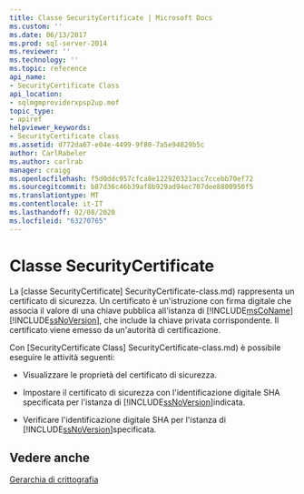 ```yaml
---
title: Classe SecurityCertificate | Microsoft Docs
ms.custom: ''
ms.date: 06/13/2017
ms.prod: sql-server-2014
ms.reviewer: ''
ms.technology: ''
ms.topic: reference
api_name:
- SecurityCertificate Class
api_location:
- sqlmgmproviderxpsp2up.mof
topic_type:
- apiref
helpviewer_keywords:
- SecurityCertificate class
ms.assetid: d772da67-e04e-4499-9f80-7a5e94829b5c
author: CarlRabeler
ms.author: carlrab
manager: craigg
ms.openlocfilehash: f5d0ddc957cfca8e122920321acc7ccebb70ef72
ms.sourcegitcommit: b87d36c46b39af8b929ad94ec707dee8800950f5
ms.translationtype: MT
ms.contentlocale: it-IT
ms.lasthandoff: 02/08/2020
ms.locfileid: "63270765"
---
```

# <a name="securitycertificate-class"></a>Classe SecurityCertificate
  La [classe SecurityCertificate] SecurityCertificate-class.md) rappresenta un certificato di sicurezza. Un certificato è un'istruzione con firma digitale che associa il valore di una chiave pubblica all'istanza di [!INCLUDE[msCoName](../../../includes/msconame-md.md)] [!INCLUDE[ssNoVersion](../../../includes/ssnoversion-md.md)], che include la chiave privata corrispondente. Il certificato viene emesso da un'autorità di certificazione.  
  
 Con [SecurityCertificate Class] SecurityCertificate-class.md) è possibile eseguire le attività seguenti:  
  
-   Visualizzare le proprietà del certificato di sicurezza.  
  
-   Impostare il certificato di sicurezza con l'identificazione digitale SHA specificata per l'istanza di [!INCLUDE[ssNoVersion](../../../includes/ssnoversion-md.md)]indicata.  
  
-   Verificare l'identificazione digitale SHA per l'istanza di [!INCLUDE[ssNoVersion](../../../includes/ssnoversion-md.md)]specificata.  
  
## <a name="see-also"></a>Vedere anche  
 [Gerarchia di crittografia](../../security/encryption/encryption-hierarchy.md)  
  
  

